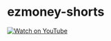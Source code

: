 # ezmoney-shorts
[![Watch on YouTube](https://img.youtube.com/vi/5zARzLO6RQQ/0.jpg)](https://www.youtube.com/watch?v=5zARzLO6RQQ)
